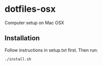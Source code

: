 dotfiles-osx
============

Computer setup on Mac OSX

Installation
------------
Follow instructions in setup.txt first.  Then run:

    ./install.sh
